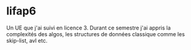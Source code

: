 # lifap6
Un UE que j'ai suivi en licence 3. Durant ce semestre j'ai appris la complexités des algos, les structures de données classique
comme les skip-list, avl etc.
